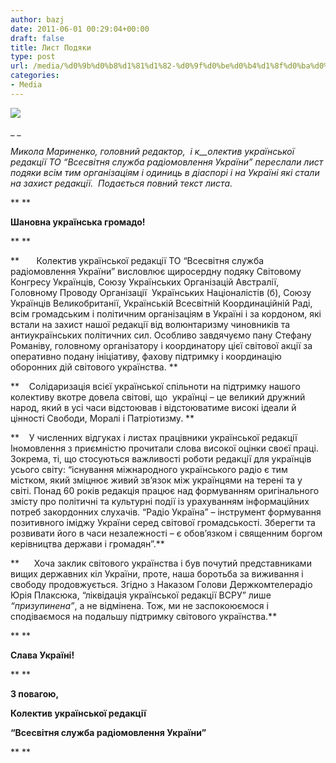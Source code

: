 ```yaml
---
author: bazj
date: 2011-06-01 00:29:04+00:00
draft: false
title: Лист Подяки
type: post
url: /media/%d0%9b%d0%b8%d1%81%d1%82-%d0%9f%d0%be%d0%b4%d1%8f%d0%ba%d0%b8/
categories:
- Media
---
```


[![](http://www.ozeukes.com/wp-content/uploads/2011/06/VSRU-150-pxls.jpg)
](http://www.ozeukes.com/wp-content/uploads/2011/06/VSRU-150-pxls.jpg)

_ _

_Микола Мариненко, головний редактор,  і к__олектив української редакції ТО “Всесвітня служба радіомовлення України” переслали лист подяки всім тим організаціям і одиниць в діаспорі і на Україні які стали на захист редакції.  Подається повний текст листа._

** **

**Шановна українська громадо!**

** ** 

**       Колектив української редакції ТО “Всесвітня служба радіомовлення України” висловлює щиросердну подяку Світовому Конгресу Українців, Союзу Українських Організацій Австралії, Головному Проводу Організації  Українських Націоналістів (б), Союзу Українців Великобританії, Українській Всесвітній Координаційній Раді, всім громадським і політичним організаціям в Україні і за кордоном, які встали на захист нашої редакції від волюнтаризму чиновників та антиукраїнських політичних сил. Особливо завдячуємо пану Стефану Романіву, головному організатору і координатору цієї світової акції за оперативно подану ініціативу, фахову підтримку і координацію оборонних дій світового українства. **

**    Солідаризація всієї української спільноти на підтримку нашого колективу вкотре довела світові, що  українці – це великий дружний народ, який в усі часи відстоював і відстоюватиме високі ідеали й цінності Свободи, Моралі і Патріотизму. **

**    У численних відгуках і листах працівники української редакції Іномовлення з приємністю прочитали слова високої оцінки своєї праці. Зокрема, ті, що стосуються важливості роботи редакції для українців усього світу: “існування міжнародного українського радіо є тим містком, який зміцнює живий зв’язок між українцями на терені та у світі. Понад 60 років редакція працює над формуванням оригінального змісту про політичні та культурні події із урахуванням інформаційних потреб закордонних слухачів. “Радіо Україна” – інструмент формування позитивного іміджу України серед світової громадськості. Зберегти та розвивати його в часи незалежності – є обов’язком і священним боргом керівництва держави і громадян”.**

**      Хоча заклик світового українства і був почутий представниками вищих державних кіл України, проте, наша боротьба за виживання і свободу продовжується. Згідно з Наказом Голови Держкомтелерадіо Юрія Плаксюка, “ліквідація української редакції ВСРУ” лише _“призупинена”_, а не відмінена. Тож, ми не заспокоюємося і сподіваємося на подальшу підтримку світового українства.**

** **

**Слава Україні!**

** **

**З повагою,**

**Колектив української редакції**

**“Всесвітня служба радіомовлення України”**

** **
